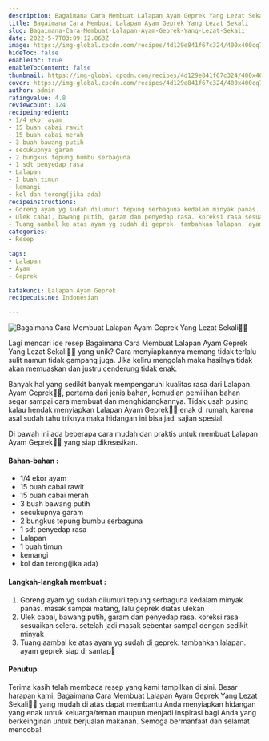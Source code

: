 ```yaml
---
description: Bagaimana Cara Membuat Lalapan Ayam Geprek Yang Lezat Sekali"
title: Bagaimana Cara Membuat Lalapan Ayam Geprek Yang Lezat Sekali
slug: Bagaimana-Cara-Membuat-Lalapan-Ayam-Geprek-Yang-Lezat-Sekali
date: 2022-5-7T03:09:12.063Z
image: https://img-global.cpcdn.com/recipes/4d129e841f67c324/400x400cq70/photo.jpg
hideToc: false
enableToc: true
enableTocContent: false
thumbnail: https://img-global.cpcdn.com/recipes/4d129e841f67c324/400x400cq70/photo.jpg
cover: https://img-global.cpcdn.com/recipes/4d129e841f67c324/400x400cq70/photo.jpg
author: admin
ratingvalue: 4.8
reviewcount: 124
recipeingredient:
- 1/4 ekor ayam
- 15 buah cabai rawit
- 15 buah cabai merah
- 3 buah bawang putih
- secukupnya garam
- 2 bungkus tepung bumbu serbaguna
- 1 sdt penyedap rasa
- Lalapan
- 1 buah timun
- kemangi
- kol dan terong(jika ada)
recipeinstructions:
- Goreng ayam yg sudah dilumuri tepung serbaguna kedalam minyak panas. masak sampai matang, lalu geprek diatas ulekan
- Ulek cabai, bawang putih, garam dan penyedap rasa. koreksi rasa sesuaikan selera. setelah jadi masak sebentar sampal dengan sedikit minyak
- Tuang aambal ke atas ayam yg sudah di geprek. tambahkan lalapan. ayam geprek siap di santap🥰
categories:
- Resep

tags:
- Lalapan
- Ayam
- Geprek

katakunci: Lalapan Ayam Geprek
recipecuisine: Indonesian

---
```


![Bagaimana Cara Membuat Lalapan Ayam Geprek Yang Lezat Sekali👩‍🍳](https://img-global.cpcdn.com/recipes/4d129e841f67c324/400x400cq70/photo.jpg)

Lagi mencari ide resep Bagaimana Cara Membuat Lalapan Ayam Geprek Yang Lezat Sekali👩‍🍳 yang unik? Cara menyiapkannya memang tidak terlalu sulit namun tidak gampang juga. Jika keliru mengolah maka hasilnya tidak akan memuaskan dan justru cenderung tidak enak.

Banyak hal yang sedikit banyak mempengaruhi kualitas rasa dari Lalapan Ayam Geprek👩‍🍳, pertama dari jenis bahan, kemudian pemilihan bahan segar sampai cara membuat dan menghidangkannya. Tidak usah pusing kalau hendak menyiapkan Lalapan Ayam Geprek👩‍🍳 enak di rumah, karena asal sudah tahu triknya maka hidangan ini bisa jadi sajian spesial.

Di bawah ini ada beberapa cara mudah dan praktis untuk membuat Lalapan Ayam Geprek👩‍🍳 yang siap dikreasikan.

<!--inarticleads1-->

#### Bahan-bahan :

- 1/4 ekor ayam
- 15 buah cabai rawit
- 15 buah cabai merah
- 3 buah bawang putih
- secukupnya garam
- 2 bungkus tepung bumbu serbaguna
- 1 sdt penyedap rasa
- Lalapan
- 1 buah timun
- kemangi
- kol dan terong(jika ada)

<!--inarticleads2-->

#### Langkah-langkah membuat :

1. Goreng ayam yg sudah dilumuri tepung serbaguna kedalam minyak panas. masak sampai matang, lalu geprek diatas ulekan
1. Ulek cabai, bawang putih, garam dan penyedap rasa. koreksi rasa sesuaikan selera. setelah jadi masak sebentar sampal dengan sedikit minyak
1. Tuang aambal ke atas ayam yg sudah di geprek. tambahkan lalapan. ayam geprek siap di santap🥰

#### Penutup

Terima kasih telah membaca resep yang kami tampilkan di sini. Besar harapan kami, Bagaimana Cara Membuat Lalapan Ayam Geprek Yang Lezat Sekali👩‍🍳 yang mudah di atas dapat membantu Anda menyiapkan hidangan yang enak untuk keluarga/teman maupun menjadi inspirasi bagi Anda yang berkeinginan untuk berjualan makanan. Semoga bermanfaat dan selamat mencoba!